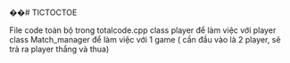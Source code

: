��# TICTOCTOE

File code toàn bộ trong totalcode.cpp
class player để làm việc với player
class Match_manager để làm việc với 1 game ( cần đầu vào là 2 player, sẽ trả ra player thắng và thua)
